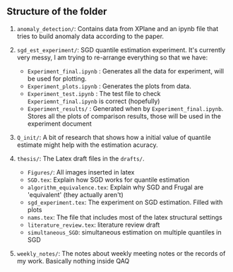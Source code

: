 ## Structure of the folder

1. `anomaly_detection/`: Contains data from XPlane and an ipynb file that tries to build anomaly data according to the paper.

2. `sgd_est_experiment/`: SGD quantile estimation experiment. It's currently very messy, I am trying to re-arrange everything so that we have:

     - `Experiment_final.ipynb` : Generates all the data for experiment, will be used for plotting.
     - `Experiment_plots.ipynb` : Generates the plots from data.
     - `Experiment_test.ipynb` : The test file to check `Experiemnt_final.ipynb` is correct (hopefully)
     - `Experiment_results/` : Generated when by `Experiment_final.ipynb`. Stores all the plots of comparison results, those will be used in the experiment document
         

3. `Q_init/`: A bit of research that shows how a initial value of quantile estimate might help with the estimation acuracy.

4. `thesis/`: The Latex draft files in the `drafts/`.

    - `Figures/`: All images inserted in latex
    - `SGD.tex`: Explain how SGD works for quantile estimation
    - `algorithm_equivalence.tex`: Explain why SGD and Frugal are 'equivalent' (they actually aren't)
    - `sgd_experiment.tex`: The experiment on SGD estimation. Filled with plots
    - `nams.tex`: The file that includes most of the latex structural settings
    - `literature_review.tex`: literature review draft
    - `simultaneous_SGD`: simultaneous estimation on multiple quantiles in SGD


5. `weekly_notes/`: The notes about weekly meeting notes or the records of my work. Basically nothing inside QAQ